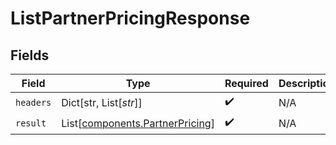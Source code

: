 # ListPartnerPricingResponse


## Fields

| Field                                                                        | Type                                                                         | Required                                                                     | Description                                                                  |
| ---------------------------------------------------------------------------- | ---------------------------------------------------------------------------- | ---------------------------------------------------------------------------- | ---------------------------------------------------------------------------- |
| `headers`                                                                    | Dict[str, List[*str*]]                                                       | :heavy_check_mark:                                                           | N/A                                                                          |
| `result`                                                                     | List[[components.PartnerPricing](../../models/components/partnerpricing.md)] | :heavy_check_mark:                                                           | N/A                                                                          |